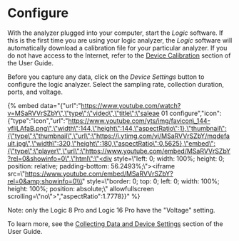 # Configure

With the analyzer plugged into your computer, start the _Logic_ software. If this is the first time you are using your logic analyzer, the _Logic_ software will automatically download a calibration file for your particular analyzer. If you do not have access to the Internet, refer to the [Device Calibration](https://saleae.gitbook.io/docs/~/edit/drafts/-LJeeG9zi2cw3l7lNm3x/user-guide/device-calibration) section of the User Guide.

Before you capture any data, click on the _Device Settings_ button to configure the logic analyzer. Select the sampling rate, collection duration, ports, and voltage.

{% embed data="{\"url\":\"https://www.youtube.com/watch?v=MSaRVVrSZbY\",\"type\":\"video\",\"title\":\"saleae 01 configure\",\"icon\":{\"type\":\"icon\",\"url\":\"https://www.youtube.com/yts/img/favicon\_144-vfliLAfaB.png\",\"width\":144,\"height\":144,\"aspectRatio\":1},\"thumbnail\":{\"type\":\"thumbnail\",\"url\":\"https://i.ytimg.com/vi/MSaRVVrSZbY/mqdefault.jpg\",\"width\":320,\"height\":180,\"aspectRatio\":0.5625},\"embed\":{\"type\":\"player\",\"url\":\"https://www.youtube.com/embed/MSaRVVrSZbY?rel=0&showinfo=0\",\"html\":\"<div style=\\\"left: 0; width: 100%; height: 0; position: relative; padding-bottom: 56.2493%;\\\"><iframe src=\\\"https://www.youtube.com/embed/MSaRVVrSZbY?rel=0&amp;showinfo=0\\\" style=\\\"border: 0; top: 0; left: 0; width: 100%; height: 100%; position: absolute;\\\" allowfullscreen scrolling=\\\"no\\\"></iframe></div>\",\"aspectRatio\":1.7778}}" %}

Note: only the Logic 8 Pro and Logic 16 Pro have the "Voltage" setting.

To learn more, see the [Collecting Data and Device Settings](https://saleae.gitbook.io/docs/~/edit/drafts/-LKc1eDMiqq-sNiVjUoa/user-guide/using-logic/collecting-data-and-device-settings) section of the User Guide.

